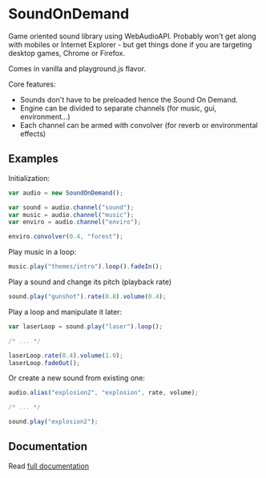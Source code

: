 # SoundOnDemand

Game oriented sound library using WebAudioAPI. Probably won't get along with mobiles or Internet Explorer - but get things done if you are targeting desktop games, Chrome or Firefox.

Comes in vanilla and playground.js flavor.

Core features: 

* Sounds don't have to be preloaded hence the Sound On Demand.
* Engine can be divided to separate channels (for music, gui, environment...)
* Each channel can be armed with convolver (for reverb or environmental effects)

## Examples

Initialization:

```javascript
var audio = new SoundOnDemand();

var sound = audio.channel("sound");
var music = audio.channel("music");
var enviro = audio.channel("enviro");

enviro.convolver(0.4, "forest");
```

Play music in a loop:

```javascript
music.play("themes/intro").loop().fadeIn();
```

Play a sound and change its pitch (playback rate)

```javascript
sound.play("gunshot").rate(0.8).volume(0.4);
```

Play a loop and manipulate it later:

```javascript
var laserLoop = sound.play("laser").loop();

/* ... */

laserLoop.rate(0.4).volume(1.0);
laserLoop.fadeOut();
```

Or create a new sound from existing one:

```javascript
audio.alias("explosion2", "explosion", rate, volume);

/* ... */

sound.play("explosion2");
```

## Documentation

Read [full documentation](http://playgroundjs.com/libs/sound-on-demand)